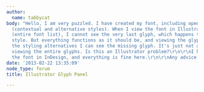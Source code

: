 ```yaml
---
author:
  name: tabbycat
body: "Hello, I am very puzzled. I have created my font, including open type features
  (contextual and alternative styles). When I view the font in Illustrator Glyph panel
  (entire font list), I cannot see the very last glyph, which happens to be a contextual
  style. But everything functions as it should be, and viewing the glyphs with just
  the styling alternatives I can see the missing glyph. It's just not appearing when
  viewing the entire glyphs. Is this an Illustrator problem?\r\n\r\nI have viewed
  the font in InDesign, and everything is fine here.\r\n\r\nAny advice would be appreciated\r\nTabbycat"
date: '2013-02-22 13:35:09'
node_type: forum
title: Illustrator Glyph Panel

---
```

